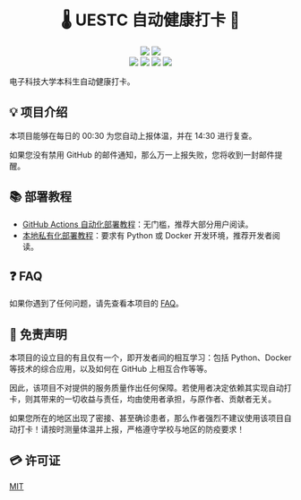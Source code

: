 <h1 align="center">🌡️ UESTC 自动健康打卡 🎉</h1>

<p align="center">
  <img src="https://img.shields.io/github/license/mrcaidev/uestc-temperature"/>
  <img src="https://img.shields.io/docker/image-size/mrcaidev/uestc-temperature?label=docker%20image%20size"/>
  <br/>
  <img src="https://img.shields.io/github/stars/mrcaidev/uestc-temperature"/>
  <img src="https://img.shields.io/github/forks/mrcaidev/uestc-temperature"/>
  <img src="https://img.shields.io/github/issues/mrcaidev/uestc-temperature?color=green"/>
  <img src="https://img.shields.io/github/issues-closed/mrcaidev/uestc-temperature?color=purple"/>
</p>

电子科技大学本科生自动健康打卡。

## 💡 项目介绍

本项目能够在每日的 00:30 为您自动上报体温，并在 14:30 进行复查。

如果您没有禁用 GitHub 的邮件通知，那么万一上报失败，您将收到一封邮件提醒。

## 📚 部署教程

- [GitHub Actions 自动化部署教程](https://github.com/mrcaidev/uestc-temperature/wiki/GitHub-Actions-自动化部署教程)：无门槛，推荐大部分用户阅读。
- [本地私有化部署教程](https://github.com/mrcaidev/uestc-temperature/wiki/本地私有化部署教程)：要求有 Python 或 Docker 开发环境，推荐开发者阅读。

## ❓ FAQ

如果你遇到了任何问题，请先查看本项目的 [FAQ](https://github.com/mrcaidev/uestc-temperature/wiki/FAQ)。

## 📜 免责声明

本项目的设立目的有且仅有一个，即开发者间的相互学习：包括 Python、Docker 等技术的综合应用，以及如何在 GitHub 上相互合作等等。

因此，该项目不对提供的服务质量作出任何保障。若使用者决定依赖其实现自动打卡，则其带来的一切收益与责任，均由使用者承担，与原作者、贡献者无关。

如果您所在的地区出现了密接、甚至确诊患者，那么作者强烈不建议使用该项目自动打卡！请按时测量体温并上报，严格遵守学校与地区的防疫要求！

## 💳 许可证

[MIT](https://github.com/mrcaidev/uestc-temperature/blob/master/LICENSE)
